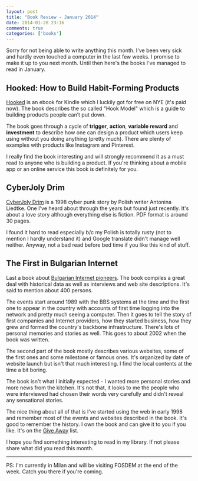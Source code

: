 ```yaml
---
layout: post
title: "Book Review - January 2014"
date: 2014-01-28 23:16
comments: true
categories: ['books']
---
```


Sorry for not being able to write anything this month. I've been very sick
and hardly even touched a computer in the last few weeks. I promise to make
it up to you next month. Until then here's the books I've managed to read in
January.


Hooked: How to Build Habit-Forming Products
-------------------------------------------

[Hooked](http://amzn.to/1erRrnb) is an ebook for Kindle which I luckily got for
free on NYE (it's paid now). The book describes the so called "Hook Model"
which is a guide to building products people can’t put down. 

The book goes through a cycle of **trigger**, **action**, **variable reward** and
**investment** to describe how one can design a product which users keep using
without you doing anything (pretty much). There are plenty of examples with products
like Instagram and Pinterest.

I really find the book interesting and will strongly recommend it as a must read
to anyone who is building a product. If you're thinking about a mobile app or an
online service this book is definitely for you.


CyberJoly Drim
---------------

[CyberJoly Drim](http://hell.pl/nina/carramba.htm) is a 1998 cyber punk story by
Polish writer Antonina Liedtke. One I've heard about through the years but found
just recently. It's about a love story although everything else is fiction. PDF format
is around 30 pages.

I found it hard to read especially b/c my Polish is totally rusty (not to mention I hardly
understand it) and Google translate didn't manage well neither. Anyway, not a bad read
before bed time if you like this kind of stuff.


The First in Bulgarian Internet
--------------------------------

Last a book about 
[Bulgarian Internet pioneers](https://www.goodreads.com/book/show/13398350). The book
compiles a great deal with historical data as well as interviews and web site descriptions.
It's said to mention about 400 persons. 

The events start around 1989 with the BBS systems at the time and the first one to appear in
the country with accounts of first time logging into the network and pretty much seeing a
computer. Then it goes to tell the story of first companies and Internet providers, how they
started business, how they grew and formed the country's backbone infrastructure. There's
lots of personal memories and stories as well. This goes to about 2002 when the book
was written.


The second part of the book mostly describes various websites, some of the first ones and
some milestone or famous ones. It's organized by date of website launch but isn't that much
interesting. I find the local contents at the time a bit boring.


The book isn't what I initially expected - I wanted more personal stories and more news from
the kitchen. It's not that, it looks to me the people who were interviewed had chosen their
words very carefully and didn't reveal any sensational stories.

The nice thing about all of that is I've started using the web in early 1998 and remember
most of the events and websites described in the book. It's good to remember the history.
I own the book and can give it to you if you like. It's on the [Give Away](/give-away/)
list.



I hope you find something interesting to read in my library. If not please share what did you
read this month.

---

PS: I'm currently in Milan and will be visiting FOSDEM at the end of the week. Catch
you there if you're coming.

